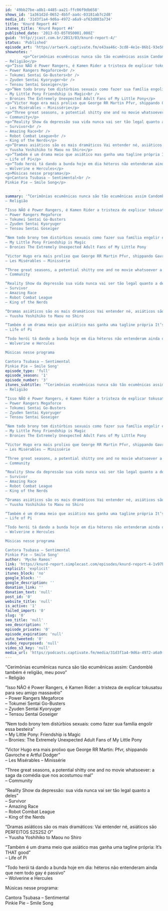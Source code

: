 ```yaml
---
id: '49bb27be-a8b1-4485-aa21-ffc06f9db658'
shows_id: '1a361d2d-0652-4b5f-aa4c-03181ab7c2d8'
media_id: '31d3f1a4-9d6a-4972-a6a9-af63d003a734'
title: 'Knurd Report #4'
itunes_title: 'Knurd Report #4'
published_date: '2013-03-05T050001.000Z'
guid: 'http//jcast.com.br/2013/03/knurd-report-4/'
status: 'Published'
episode_art: 'https//artwork.captivate.fm/e43aa46c-3cd8-4e1e-86b1-93e5863c4080/1000-itunes-1582315387.jpg'
shownotes: '
        <p>“Cerimônias ecumênicas nunca são tão ecumênicas assim Candomblé também é religião, meu povo”<br />
– Religião</p>
<p>“Isso NÃO é Power Rangers, é Kamen Rider a tristeza de explicar tokusatsu para seu amigo massavéio”<br />
– Power Rangers Megaforce<br />
– Tokumei Sentai Go-Busters<br />
– Zyuden Sentai Kyoryuger<br />
– Tensou Sentai Goseiger</p>
<p>“Nem todo brony tem distúrbios sexuais como fazer sua família engolir essa besteira”<br />
– My Little Pony Friendship is Magic<br />
– Bronies The Extremely Unexpected Adult Fans of My Little Pony</p>
<p>“Victor Hugo era mais prolixo que George RR Martin Pfvr, shippando Gavroche e Artful Dodger”<br />
– Les Misérables – Minissérie</p>
<p>“Three great seasons, a potential shitty one and no movie whatsoever a saga da comédia que nos acostumou mal”<br />
– Community</p>
<p>“Reality Show da depressão sua vida nunca vai ser tão legal quanto a deles”<br />
– Survivor<br />
– Amazing Race<br />
– Robot Combat League<br />
– King of the Nerds</p>
<p>“Dramas asiáticos são os mais dramáticos Vai entender né, asiáticos são PERFEITOS S2S2S2 <em>O</em>”<br />
– Yuusha Yoshihiko to Maou no Shiro</p>
<p>“Também é um drama meio que asiático mas ganha uma tagline própria It’s THAT good”<br />
– Life of Pi</p>
<p>“Todo herói tá dando a bunda hoje em dia héteros não entenderam ainda que nem todo gay é passivo”<br />
– Wolverine e Hercules</p>
<p>Músicas nesse programa</p>
<p>Cantora Tsubasa – Sentimental<br />
Pinkie Pie – Smile Song</p>

      '
summary: '“Cerimônias ecumênicas nunca são tão ecumênicas assim Candomblé também é religião, meu povo”
– Religião

“Isso NÃO é Power Rangers, é Kamen Rider a tristeza de explicar tokusatsu para seu amigo massavéio”
– Power Rangers Megaforce
– Tokumei Sentai Go-Busters
– Zyuden Sentai Kyoryuger
– Tensou Sentai Goseiger

“Nem todo brony tem distúrbios sexuais como fazer sua família engolir essa besteira”
– My Little Pony Friendship is Magic
– Bronies The Extremely Unexpected Adult Fans of My Little Pony

“Victor Hugo era mais prolixo que George RR Martin Pfvr, shippando Gavroche e Artful Dodger”
– Les Misérables – Minissérie

“Three great seasons, a potential shitty one and no movie whatsoever a saga da comédia que nos acostumou mal”
– Community

“Reality Show da depressão sua vida nunca vai ser tão legal quanto a deles”
– Survivor
– Amazing Race
– Robot Combat League
– King of the Nerds

“Dramas asiáticos são os mais dramáticos Vai entender né, asiáticos são PERFEITOS S2S2S2 *O*”
– Yuusha Yoshihiko to Maou no Shiro

“Também é um drama meio que asiático mas ganha uma tagline própria It’s THAT good”
– Life of Pi

“Todo herói tá dando a bunda hoje em dia héteros não entenderam ainda que nem todo gay é passivo”
– Wolverine e Hercules

Músicas nesse programa

Cantora Tsubasa – Sentimental
Pinkie Pie – Smile Song'
episode_type: 'full'
episode_season: '1'
episode_number: '3'
itunes_subtitle: '“Cerimônias ecumênicas nunca são tão ecumênicas assim Candomblé também é religião, meu povo”
– Religião

“Isso NÃO é Power Rangers, é Kamen Rider a tristeza de explicar tokusatsu para seu amigo massavéio”
– Power Rangers Megaforce
– Tokumei Sentai Go-Busters
– Zyuden Sentai Kyoryuger
– Tensou Sentai Goseiger

“Nem todo brony tem distúrbios sexuais como fazer sua família engolir essa besteira”
– My Little Pony Friendship is Magic
– Bronies The Extremely Unexpected Adult Fans of My Little Pony

“Victor Hugo era mais prolixo que George RR Martin Pfvr, shippando Gavroche e Artful Dodger”
– Les Misérables – Minissérie

“Three great seasons, a potential shitty one and no movie whatsoever a saga da comédia que nos acostumou mal”
– Community

“Reality Show da depressão sua vida nunca vai ser tão legal quanto a deles”
– Survivor
– Amazing Race
– Robot Combat League
– King of the Nerds

“Dramas asiáticos são os mais dramáticos Vai entender né, asiáticos são PERFEITOS S2S2S2 *O*”
– Yuusha Yoshihiko to Maou no Shiro

“Também é um drama meio que asiático mas ganha uma tagline própria It’s THAT good”
– Life of Pi

“Todo herói tá dando a bunda hoje em dia héteros não entenderam ainda que nem todo gay é passivo”
– Wolverine e Hercules

Músicas nesse programa

Cantora Tsubasa – Sentimental
Pinkie Pie – Smile Song'
author: 'Mycke Ramos'
link: 'https//knurd-report.simplecast.com/episodes/knurd-report-4-1v97hq9Y'
explicit: 'explicit'
itunes_block: 'no'
google_block: ''
google_description: ''
donation_link: ''
donation_text: 'null'
post_id: '0'
website_title: 'null'
is_active: '1'
failed_import: '0'
slug: '0'
seo_title: 'null'
seo_description: ''
episode_private: '0'
episode_expiration: 'null'
auto_tweeted: '0'
video_repurposed: 'null'
video_s3_key: 'null'
media_url: 'https//podcasts.captivate.fm/media/31d3f1a4-9d6a-4972-a6a9-af63d003a734/hipcast-12771-u-391626-s-1-audio_tc.mp3'
---
```

“Cerimônias ecumênicas nunca são tão ecumênicas assim: Candomblé também é religião, meu povo”  
– Religião

“Isso NÃO é Power Rangers, é Kamen Rider: a tristeza de explicar tokusatsu para seu amigo massavéio”  
– Power Rangers Megaforce  
– Tokumei Sentai Go-Busters  
– Zyuden Sentai Kyoryuger  
– Tensou Sentai Goseiger

“Nem todo brony tem distúrbios sexuais: como fazer sua família engolir essa besteira”  
– My Little Pony: Friendship is Magic  
– Bronies: The Extremely Unexpected Adult Fans of My Little Pony

“Victor Hugo era mais prolixo que George RR Martin: Pfvr, shippando Gavroche e Artful Dodger”  
– Les Misérables – Minissérie

“Three great seasons, a potential shitty one and no movie whatsoever: a saga da comédia que nos acostumou mal”  
– Community

“Reality Show da depressão: sua vida nunca vai ser tão legal quanto a deles”  
– Survivor  
– Amazing Race  
– Robot Combat League  
– King of the Nerds

“Dramas asiáticos são os mais dramáticos: Vai entender né, asiáticos são PERFEITOS S2S2S2 _O_”  
– Yuusha Yoshihiko to Maou no Shiro

“Também é um drama meio que asiático mas ganha uma tagline própria: It’s THAT good”  
– Life of Pi

“Todo herói tá dando a bunda hoje em dia: héteros não entenderam ainda que nem todo gay é passivo”  
– Wolverine e Hercules

Músicas nesse programa:

Cantora Tsubasa – Sentimental  
Pinkie Pie – Smile Song
